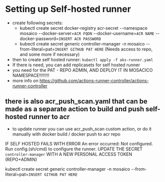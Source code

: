   
# Setting up Self-hosted runner
- create following secrets:
  * kubectl create secret docker-registry acr-secret --namespace mosaico --docker-server=`ACR FQDN` --docker-username=`ACR NAME` --docker-password=`INSERT ACR PASSWORD`
  * kubectl create secret generic controller-manager -n mosaico --from-literal=pat=`INSERT GITHUB PAT HERE` (Needs access to repo, and some more if necessary)
- then to create self hosted runner: `kubectl apply -f aks-runner.yaml`
- If there is need, you can add replicasets for self hosted runner
- you need for the PAT - REPO ADMIN, AND DEPLOY IT IN MOSACICO NAMESPACE!!!!!!!!
- more info on https://github.com/actions-runner-controller/actions-runner-controller
## there is also acr_push_scan.yaml that can be made as a separate action to build and push self-hosted runner to acr
- to update runner you can use acr_push_scan custom action, or do it manually with docker build / docker push to acr repo

IF SELF HOSTED FAILS WITH ERROR An error occurred: Not configured. Run config.(sh/cmd) to configure the runner. 
UPDATE THE SECRET `controller-manager` WITH A NEW PERSONAL ACCESS TOKEN (REPO+ADMIN)

kubectl create secret generic controller-manager -n mosaico --from-literal=pat=`INSERT GITHUB PAT HERE`
